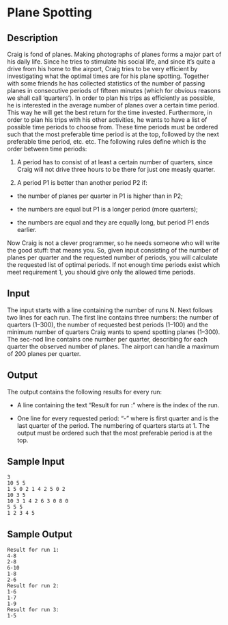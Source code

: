 # Plane Spotting

## Description

Craig is fond of planes. Making photographs of planes forms a major part of his daily life. Since he tries to stimulate his social life, and since it’s quite a drive from his home to the airport, Craig tries to be very efficient by investigating what the optimal times are for his plane spotting. Together with some friends he has collected statistics of the number of passing planes in consecutive periods of fifteen minutes (which for obvious reasons we shall call ‘quarters’). In order to plan his trips as efficiently as possible, he is interested in the average number of planes over a certain time period. This way he will get the best return for the time invested. Furthermore, in order to plan his trips with his other activities, he wants to have a list of possible time periods to choose from. These time periods must be ordered such that the most preferable time period is at the top, followed by the next preferable time period, etc. etc. The following rules define which is the order between time periods:

1. A period has to consist of at least a certain number of quarters, since Craig will not drive three hours to be there for just one measly quarter.


2. A period P1 is better than another period P2 if: 

* the number of planes per quarter in P1 is higher than in P2; 

* the numbers are equal but P1 is a longer period (more quarters); 

* the numbers are equal and they are equally long, but period P1 ends earlier.

Now Craig is not a clever programmer, so he needs someone who will write the good stuff: that means you. So, given input consisting of the number of planes per quarter and the requested number of periods, you will calculate the requested list of optimal periods. If not enough time periods exist which meet requirement 1, you should give only the allowed time periods.

## Input

The input starts with a line containing the number of runs N. Next follows two lines for each run. The first line contains three numbers: the number of quarters (1–300), the number of requested best periods (1–100) and the minimum number of quarters Craig wants to spend spotting planes (1–300). The sec-nod line contains one number per quarter, describing for each quarter the observed number of planes. The airport can handle a maximum of 200 planes per quarter.

## Output

The output contains the following results for every run: 

* A line containing the text “Result for run <N>:” where <N> is the index of the run. 

* One line for every requested period: “<F>-<L>” where <F> is first quarter and <L> is the last quarter of the period. The numbering of quarters starts at 1. The output must be ordered such that the most preferable period is at the top.

## Sample Input

```
3
10 5 5
1 5 0 2 1 4 2 5 0 2 
10 3 5
10 3 1 4 2 6 3 0 8 0 
5 5 5
1 2 3 4 5
```

## Sample Output

```
Result for run 1:
4-8
2-8
6-10
1-8
2-6
Result for run 2:
1-6
1-7
1-9
Result for run 3:
1-5
```
